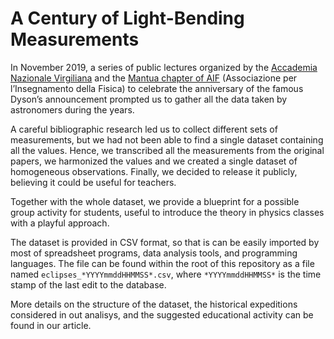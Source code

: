 # A Century of Light-Bending Measurements

In November 2019, a series of public lectures organized by the [Accademia Nazionale Virgiliana](http://www.accademianazionalevirgiliana.org/) and the [Mantua chapter of AIF](http://www.aifmantova.it/) (Associazione per l’Insegnamento della Fisica) to celebrate the anniversary of the famous Dyson’s announcement prompted us to gather all the data taken by astronomers during the years.

A careful bibliographic research led us to collect different sets of measurements, but we had not been able to find a single dataset containing all the values. Hence, we transcribed all the measurements from the original papers, we harmonized the values and we created a single dataset of homogeneous observations. Finally, we decided to release it publicly, believing it could be useful for teachers.

Together with the whole dataset, we provide a blueprint for a possible group activity for students, useful to introduce the theory in physics classes with a playful approach.

The dataset is provided in CSV format, so that is can be easily imported by most of spreadsheet programs, data analysis tools, and programming languages. The file can be found within the root of this repository as a file named `eclipses_*YYYYmmddHHMMSS*.csv`, where `*YYYYmmddHHMMSS*` is the time stamp of the last edit to the database.

More details on the structure of the dataset, the historical expeditions considered in out analisys, and the suggested educational activity can be found in our article.
